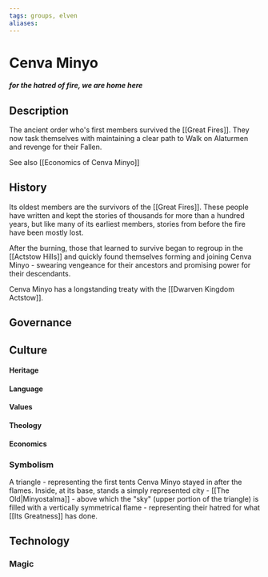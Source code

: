 ```yaml
---
tags: groups, elven
aliases:
---
```


# Cenva Minyo
#### *for the hatred of fire, we are home here*
## Description
The ancient order who's first members survived the [[Great Fires]]. They now task themselves with maintaining a clear path to Walk on Alaturmen and revenge for their Fallen.

See also [[Economics of Cenva Minyo]]

## History
Its oldest members are the survivors of the [[Great Fires]]. These people have written and kept the stories of thousands for more than a hundred years, but like many of its earliest members, stories from before the fire have been mostly lost.

After the burning, those that learned to survive began to regroup in the [[Actstow Hills]] and quickly found themselves forming and joining Cenva Minyo - swearing vengeance for their ancestors and promising power for their descendants. 

Cenva Minyo has a longstanding treaty with the [[Dwarven Kingdom Actstow]].

## Governance
## Culture
#### Heritage
#### Language
#### Values
#### Theology
#### Economics

### Symbolism
A triangle - representing the first tents Cenva Minyo stayed in after the flames. Inside, at its base, stands a simply represented city - [[The Old|Minyostalma]] - above which the "sky" (upper portion of the triangle) is filled with a vertically symmetrical flame - representing their hatred for what [[Its Greatness]] has done.

## Technology
### Magic